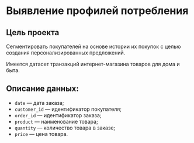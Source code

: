 
# Выявление профилей потребления

## Цель проекта

Сегментировать покупателей на основе истории их покупок c целью создания персонализированных предложений.


Имеется датасет транзакций интернет-магазина товаров для дома и быта.

## Описание данных:

 -  `date` — дата заказа;
 -  `customer_id` — идентификатор покупателя;
 -  `order_id` — идентификатор заказа;
 -  `product` — наименование товара;
 -  `quantity` — количество товара в заказе;
 -  `price` — цена товара.
